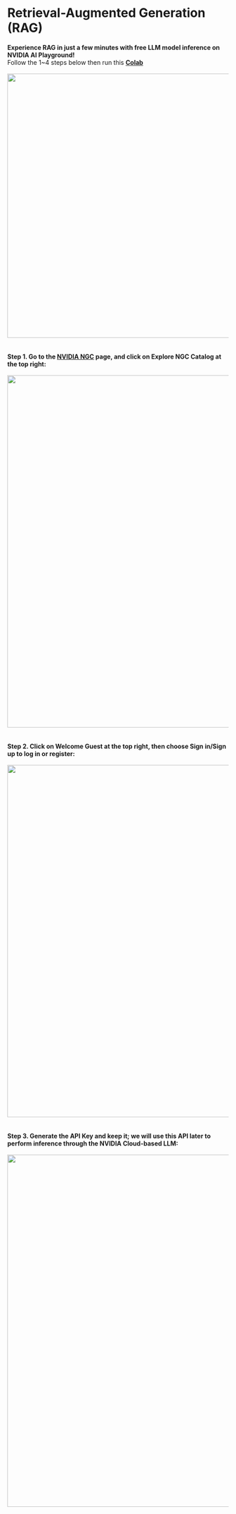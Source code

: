 # Retrieval-Augmented Generation (RAG)

**Experience RAG in just a few minutes with free LLM model inference on NVIDIA AI Playground!** <br>
Follow the 1~4 steps below then run this [**Colab**](https://colab.research.google.com/drive/1AWTZRzy6Cwxy1jc5NdIbLg9PRwI0sHmK?usp=sharing)
<br>
<br>
<img src="https://github.com/Squirtle007/Retrieval-Augmented_Generation/assets/66664309/1e18a656-44cb-434c-b756-4fac25b1a318" width="600">
<br>
<br>
<br>
**Step 1. Go to the [NVIDIA NGC](https://catalog.ngc.nvidia.com/) page, and click on Explore NGC Catalog at the top right:**
<br>
<br>
<img src="https://github.com/Squirtle007/Retrieval-Augmented_Generation/assets/66664309/9e0f40a8-9283-42e2-b078-f7fec8440bde" width="800">
<br>
<br>
<br>
**Step 2. Click on Welcome Guest at the top right, then choose Sign in/Sign up to log in or register:**
<br>
<br>
<img src="https://github.com/Squirtle007/Retrieval-Augmented_Generation/assets/66664309/8bff4677-2109-47aa-9e85-593ebeeb9fd7" width="800">
<br>
<br>
<br>
**Step 3. Generate the API Key and keep it; we will use this API later to perform inference through the NVIDIA Cloud-based LLM:**
<br>
<br>
<img src="https://github.com/Squirtle007/Retrieval-Augmented_Generation/assets/66664309/c30f83f6-dd14-465e-a55c-b16a1339da8a" width="800">
<br>
<br>
<br>
